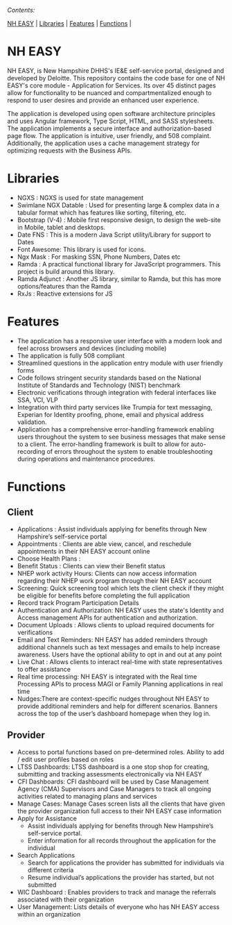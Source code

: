 _Contents:_

[NH EASY](#nh-easy) | [Libraries](#libraries)  | [Features](#features) | [Functions](#functions) |

# NH EASY 
NH EASY, is New Hampshire DHHS's IE&E self-service portal, designed and developed by Deloitte. This repository contains the code base for one of NH EASY's core module - Application for Services. Its over 45 distinct pages allow for functionality to be nuanced and compartmentalized enough to respond to user desires and provide an enhanced user experience. 

The application is developed using open software architecture principles and uses Angular framework, Type Script, HTML, and SASS stylesheets. The application implements a secure interface and authorization-based page flow. The application is intuitive, user friendly, and 508 complaint. Additionally, the application uses a cache management strategy for optimizing requests with the Business APIs. 


# Libraries
* NGXS : NGXS is used for state management
* Swimlane NGX Datable : Used for presenting large & complex data in a tabular format which has features like sorting, filtering, etc.
* Bootstrap (V-4) : Mobile first responsive design, to design the web-site in Mobile, tablet and desktops.
* Date FNS : This is a modern Java Script utility/Library for support to Dates
* Font Awesome: This library is used for icons.
* Ngx Mask : For masking SSN, Phone Numbers, Dates etc
* Ramda : A practical functional library for JavaScript programmers. This project is build around this library.
* Ramda Adjunct : Another JS library, similar to Ramda, but this has more options/features than the Ramda
* RxJs : Reactive extensions for JS

#  Features
*  The application has a responsive user interface with a modern look and feel across browsers and devices (including mobile)
*  The application is fully 508 compliant
*  Streamlined questions in the application entry module with user friendly forms
*  Code follows stringent security standards based on the National Institute of Standards and Technology (NIST) benchmark 
*  Electronic verifications through integration with federal interfaces like SSA, VCI, VLP
*  Integration with third party services like Trumpia for text messaging, Experian for Identity proofing, phone, email and physical address validation.
*  Application has a comprehensive error-handling framework enabling users throughout the system to see business messages that make sense to a client. The error-handling framework is built to allow for auto-recording of errors throughout the system to enable troubleshooting during operations and maintenance procedures.

 
# Functions 
## Client
* Applications : Assist individuals applying for benefits through New Hampshire’s self-service portal 
* Appointments : Clients are able view, cancel, and reschedule appointments in their NH EASY account online
* Choose Health Plans :
* Benefit Status : Clients can view their Benefit status
* NHEP work activity Hours: Clients can now access information regarding their NHEP work program through their NH EASY account
* Screening: Quick screening tool which lets the client check if they might be eligible for benefits before completing the full application
* Record track Program Participation Details
* Authentication and Authorization: NH EASY uses the state's Identity and Access management APIs for authentication and authorization.
* Document Uploads : Allows clients to upload required documents for verifications
* Email and Text Reminders: NH EASY has added reminders through additional channels such as text messages and emails to help increase awareness. Users have the optional ability to opt in and out at any point
* Live Chat : Allows clients to interact real-time with state representatives to offer assistance
* Real time processing: NH EASY is integrated with the Real time Processing APIs to process MAGI or Family Planning applications in real time
*  Nudges:There are context-specific nudges throughout NH EASY to provide additional reminders and help for different scenarios. Banners across the top of the user’s dashboard homepage when they log in.


## Provider
* Access to portal functions based on pre-determined roles. Ability to add / edit user profiles based on roles
* LTSS Dashboards: LTSS dashboard is a one stop shop for creating, submitting and tracking assessments electronically via NH EASY 
* CFI Dashboards: CFI dashboard will be used by Case Management Agency (CMA) Supervisors and Case Managers to track all ongoing activities related to managing plans and services  
* Manage Cases: Manage Cases screen lists all the clients that have given the provider organization full access to their NH EASY case information
* Apply for Assistance
  * Assist individuals applying for benefits through New Hampshire’s self-service portal. 
  * Enter information for all records throughout the application for the individual
* Search Applications
  * Search for applications the provider has submitted for individuals via different criteria 
  * Resume individual’s applications the provider has started, but not submitted
* WIC Dashboard : Enables providers to track and manage the referrals associated with their organization
* User Management: Lists details of everyone who has NH EASY access within an organization

 





